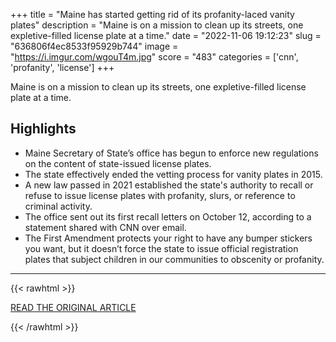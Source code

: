 +++
title = "Maine has started getting rid of its profanity-laced vanity plates"
description = "Maine is on a mission to clean up its streets, one expletive-filled license plate at a time."
date = "2022-11-06 19:12:23"
slug = "636806f4ec8533f95929b744"
image = "https://i.imgur.com/wgouT4m.jpg"
score = "483"
categories = ['cnn', 'profanity', 'license']
+++

Maine is on a mission to clean up its streets, one expletive-filled license plate at a time.

## Highlights

- Maine Secretary of State’s office has begun to enforce new regulations on the content of state-issued license plates.
- The state effectively ended the vetting process for vanity plates in 2015.
- A new law passed in 2021 established the state's authority to recall or refuse to issue license plates with profanity, slurs, or reference to criminal activity.
- The office sent out its first recall letters on October 12, according to a statement shared with CNN over email.
- The First Amendment protects your right to have any bumper stickers you want, but it doesn’t force the state to issue official registration plates that subject children in our communities to obscenity or profanity.

---

{{< rawhtml >}}
  <p class="article-category">
    <a target="_blank" href="https://www.cnn.com/2022/11/05/us/maine-vanity-license-plates-obscene-trnd/index.html">READ THE ORIGINAL ARTICLE</a>
  </p>
{{< /rawhtml >}}
